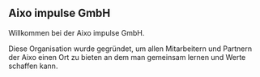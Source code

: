## Aixo impulse GmbH

Willkommen bei der Aixo impulse GmbH.

Diese Organisation wurde gegründet, um allen Mitarbeitern und Partnern der Aixo einen Ort zu bieten an dem man gemeinsam lernen und Werte schaffen kann.
